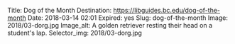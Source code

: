 Title: Dog of the Month
Destination: https://libguides.bc.edu/dog-of-the-month
Date: 2018-03-14 02:01
Expired: yes
Slug: dog-of-the-month
Image: 2018/03-dorg.jpg
Image_alt: A golden retriever resting their head on a student's lap. 
Selector_img: 2018/03-dorg.jpg